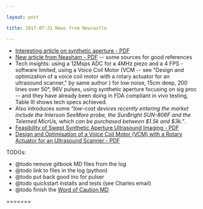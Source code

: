 ```yaml
---

layout: post

title: 2017-07-21 News from Newcastle

---
```



-   [Interesting article on synthetic aperture -
    PDF](/include/biblio/burckhardt1974.pdf)
-   [New article from Neasham -
    PDF](/include/biblio/10.1109@TBCAS.2017.2695240.pdf) -- some sources
    for good references
-   Tech insights: using a 12Msps ADC for a 4MHz piezo and a 4 FPS -
    software limited, using a Voice Coil Motor (VCM -- see "Design and
    optimization of a voice coil motor with a rotary actuator for an
    ultrasound scanner," by same author ) for low noise, 15cm deep, 200
    lines over 50°, 96V pulses, using synthetic aperture focusing on sig
    proc -- and they have already been doing in FDA compliant in vivo
    testing, Table III shows tech specs achieved.
-   Also introduces some *"low-cost devices recently entering the market
    include the Interson SeeMore probe, the SunBright SUN-806F and the
    Telemed MicrUs, which can be purchased between \$1.5k and \$3k."*.
-   [Feasibility of Swept Synthetic Aperture Ultrasound Imaging -
    PDF](/include/biblio/bottenus2016.pdf)
-   [Design and Optimisation of a Voice Coil Motor (VCM) with a Rotary
    Actuator for an Ultrasound Scanner -
    PDF](/include/biblio/smith2015.pdf)

TODOs:

-   @todo remove gitbook MD files from the log
-   @todo link to files in the log (python)
-   @todo put back good ino for pulser
-   @todo quickstart installs and tests (see Charles email)
-   @todo finish the [Word of Caution MD](/WordOfCaution.md)

=======

